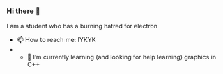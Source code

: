 ### Hi there 👋

I am a student who has a burning hatred for electron
- 📫 How to reach me: IYKYK
- - 🌱 I’m currently learning (and looking for help learning) graphics in C++

<!--
**ariiiiiiiiiiiiiZ/ariiiiiiiiiiiiiZ** is a ✨ _special_ ✨ repository because its `README.md` (this file) appears on your GitHub profile.

Here are some ideas to get you started:

- 🔭 I’m currently working on ...
- 🌱 I’m currently learning ...
- 👯 I’m looking to collaborate on ...
- 🤔 I’m looking for help with ...
- 💬 Ask me about ...
- 📫 How to reach me: ...
- 😄 Pronouns: ...
- ⚡ Fun fact: ...
-->
